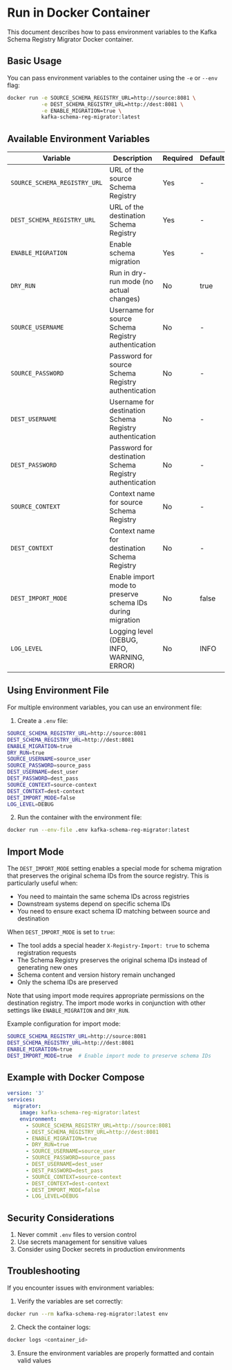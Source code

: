 # Run in Docker Container

This document describes how to pass environment variables to the Kafka Schema Registry Migrator Docker container.

## Basic Usage

You can pass environment variables to the container using the `-e` or `--env` flag:

```bash
docker run -e SOURCE_SCHEMA_REGISTRY_URL=http://source:8081 \
           -e DEST_SCHEMA_REGISTRY_URL=http://dest:8081 \
           -e ENABLE_MIGRATION=true \
           kafka-schema-reg-migrator:latest
```

## Available Environment Variables

| Variable | Description | Required | Default |
|----------|-------------|----------|---------|
| `SOURCE_SCHEMA_REGISTRY_URL` | URL of the source Schema Registry | Yes | - |
| `DEST_SCHEMA_REGISTRY_URL` | URL of the destination Schema Registry | Yes | - |
| `ENABLE_MIGRATION` | Enable schema migration | Yes | - |
| `DRY_RUN` | Run in dry-run mode (no actual changes) | No | true |
| `SOURCE_USERNAME` | Username for source Schema Registry authentication | No | - |
| `SOURCE_PASSWORD` | Password for source Schema Registry authentication | No | - |
| `DEST_USERNAME` | Username for destination Schema Registry authentication | No | - |
| `DEST_PASSWORD` | Password for destination Schema Registry authentication | No | - |
| `SOURCE_CONTEXT` | Context name for source Schema Registry | No | - |
| `DEST_CONTEXT` | Context name for destination Schema Registry | No | - |
| `DEST_IMPORT_MODE` | Enable import mode to preserve schema IDs during migration | No | false |
| `LOG_LEVEL` | Logging level (DEBUG, INFO, WARNING, ERROR) | No | INFO |

## Using Environment File

For multiple environment variables, you can use an environment file:

1. Create a `.env` file:
```bash
SOURCE_SCHEMA_REGISTRY_URL=http://source:8081
DEST_SCHEMA_REGISTRY_URL=http://dest:8081
ENABLE_MIGRATION=true
DRY_RUN=true
SOURCE_USERNAME=source_user
SOURCE_PASSWORD=source_pass
DEST_USERNAME=dest_user
DEST_PASSWORD=dest_pass
SOURCE_CONTEXT=source-context
DEST_CONTEXT=dest-context
DEST_IMPORT_MODE=false
LOG_LEVEL=DEBUG
```

2. Run the container with the environment file:
```bash
docker run --env-file .env kafka-schema-reg-migrator:latest
```

## Import Mode

The `DEST_IMPORT_MODE` setting enables a special mode for schema migration that preserves the original schema IDs from the source registry. This is particularly useful when:

- You need to maintain the same schema IDs across registries
- Downstream systems depend on specific schema IDs
- You need to ensure exact schema ID matching between source and destination

When `DEST_IMPORT_MODE` is set to `true`:
- The tool adds a special header `X-Registry-Import: true` to schema registration requests
- The Schema Registry preserves the original schema IDs instead of generating new ones
- Schema content and version history remain unchanged
- Only the schema IDs are preserved

Note that using import mode requires appropriate permissions on the destination registry. The import mode works in conjunction with other settings like `ENABLE_MIGRATION` and `DRY_RUN`.

Example configuration for import mode:
```bash
SOURCE_SCHEMA_REGISTRY_URL=http://source:8081
DEST_SCHEMA_REGISTRY_URL=http://dest:8081
ENABLE_MIGRATION=true
DEST_IMPORT_MODE=true  # Enable import mode to preserve schema IDs
```

## Example with Docker Compose

```yaml
version: '3'
services:
  migrator:
    image: kafka-schema-reg-migrator:latest
    environment:
      - SOURCE_SCHEMA_REGISTRY_URL=http://source:8081
      - DEST_SCHEMA_REGISTRY_URL=http://dest:8081
      - ENABLE_MIGRATION=true
      - DRY_RUN=true
      - SOURCE_USERNAME=source_user
      - SOURCE_PASSWORD=source_pass
      - DEST_USERNAME=dest_user
      - DEST_PASSWORD=dest_pass
      - SOURCE_CONTEXT=source-context
      - DEST_CONTEXT=dest-context
      - DEST_IMPORT_MODE=false
      - LOG_LEVEL=DEBUG
```

## Security Considerations

1. Never commit `.env` files to version control
2. Use secrets management for sensitive values
3. Consider using Docker secrets in production environments

## Troubleshooting

If you encounter issues with environment variables:

1. Verify the variables are set correctly:
```bash
docker run --rm kafka-schema-reg-migrator:latest env
```

2. Check the container logs:
```bash
docker logs <container_id>
```

3. Ensure the environment variables are properly formatted and contain valid values 